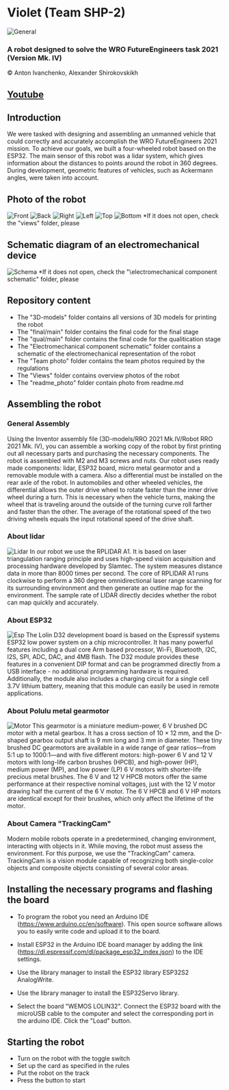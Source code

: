 # Violet (Team SHP-2) 
![General](readme_photo/robot.jpg)



### A robot designed to solve the WRO FutureEngineers task 2021 (Version Mk. IV)

© Anton Ivanchenko, Alexander Shirokovskikh

## [Youtube](https://youtu.be/7AmvBsElHSc)

## Introduction
  We were tasked with designing and assembling an unmanned vehicle that could correctly and accurately accomplish the WRO FutureEngineers 2021 mission. To achieve our goals, we built a four-wheeled robot based on the ESP32. The main sensor of this robot was a lidar system, which gives information about the distances to points around the robot in 360 degrees. During development, geometric features of vehicles, such as Ackermann angles, were taken into account.


## Photo of the robot
  ![Front](views/front.jpg)
  ![Back](views/back.jpg)
  ![Right](views/right.jpg)
  ![Left](views/left.jpg)
  ![Top](views/top.jpg)
  ![Bottom](views/bottom.jpg)
  *If it does not open, check the "views" folder, please

## Schematic diagram of an electromechanical device
  ![Schema](readme_photo/Violet3.0.png)
  *If it does not open, check the "\electromechanical component schematic" folder, please

## Repository content
  - The "3D-models" folder contains all versions of 3D models for printing the robot
  - The "final/main" folder contains the final code for the final stage
  - The "qual/main" folder contains the final code for the qualitication stage
  - The "Electromechanical component schematic" folder contains a schematic of the electromechanical representation of the robot
  - The "Team photo" folder contains the team photos required by the regulations
  - The "Views" folder contains overview photos of the robot
  - The "readme_photo" folder contain photo from readme.md


## Assembling the robot
### General Assembly
  Using the Inventor assembly file (3D-models/RRO 2021 Mk.IV/Robot RRO 2021 Mk. IV), you can assemble a working copy of the robot by first printing out all necessary parts and purchasing the necessary components. The robot is assembled with M2 and M3 screws and nuts. Our robot uses ready made components: lidar, ESP32 board, micro metal gearmotor and a removable module with a camera. Also a differential must be installed on the rear axle of the robot. In automobiles and other wheeled vehicles, the differential allows the outer drive wheel to rotate faster than the inner drive wheel during a turn. This is necessary when the vehicle turns, making the wheel that is traveling around the outside of the turning curve roll farther and faster than the other. The average of the rotational speed of the two driving wheels equals the input rotational speed of the drive shaft.

### About lidar
  ![Lidar](readme_photo/lidar.jpg)
  In our robot we use the RPLIDAR A1. It is based on laser triangulation ranging principle and uses high-speed vision acquisition and processing hardware developed by Slamtec. The system measures distance data in more than 8000 times per second. The core of RPLIDAR A1 runs clockwise to perform a 360 degree omnidirectional laser range scanning for its surrounding environment and then generate an outline map for the environment. The sample rate of LIDAR directly decides whether the robot can map quickly and accurately.

### About ESP32
  ![Esp](readme_photo/esp_lolin32.jpg)
  The Lolin D32 development board is based on the Espressif systems ESP32 low power system on a chip microcontroller. It has many powerful features including a dual core Arm based processor, Wi-Fi, Bluetooth, I2C, I2S, SPI, ADC, DAC, and 4MB flash. The D32 module provides these features in a convenient DIP format and can be programmed directly from a USB interface - no additional programming hardware is required. Additionally, the module also includes a charging circuit for a single cell 3.7V lithium battery, meaning that this module can easily be used in remote applications. 

### About Polulu metal gearmotor
  ![Motor](readme_photo/motor.jpg)
  This gearmotor is a miniature medium-power, 6 V brushed DC motor with a metal gearbox. It has a cross section of 10 × 12 mm, and the D-shaped gearbox output shaft is 9 mm long and 3 mm in diameter.
  These tiny brushed DC gearmotors are available in a wide range of gear ratios—from 5:1 up to 1000:1—and with five different motors: high-power 6 V and 12 V motors with long-life carbon brushes (HPCB), and high-power (HP), medium power (MP), and low power (LP) 6 V motors with shorter-life precious metal brushes. The 6 V and 12 V HPCB motors offer the same performance at their respective nominal voltages, just with the 12 V motor drawing half the current of the 6 V motor. The 6 V HPCB and 6 V HP motors are identical except for their brushes, which only affect the lifetime of the motor.

### About Camera "TrackingCam"
  Modern mobile robots operate in a predetermined, changing environment, interacting with objects in it. While moving, the robot must assess the environment. For this purpose, we use the "TrackingCam" camera. TrackingCam is a vision module capable of recognizing both single-color objects and composite objects consisting of several color areas. 


## Installing the necessary programs and flashing the board

 - To program the robot you need an Arduino IDE (https://www.arduino.cc/en/software). This open source software allows you to easily write code and upload it to the board.

 - Install ESP32 in the Arduino IDE board manager by adding the link (https://dl.espressif.com/dl/package_esp32_index.json) to the IDE settings.

 - Use the library manager to install the ESP32 library ESP32S2 AnalogWrite.

 - Use the library manager to install the ESP32Servo library.

 - Select the board "WEMOS LOLIN32". Connect the ESP32 board with the microUSB cable to the computer and select the corresponding port in the arduino IDE. Click the "Load" button.


## Starting the robot

 - Turn on the robot with the toggle switch
 - Set up the card as specified in the rules
 - Put the robot on the track
 - Press the button to start